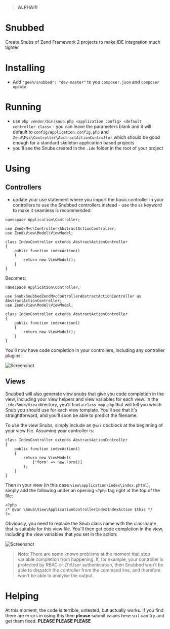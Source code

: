 > **ALPHA!!!**

# Snubbed

Create Snubs of Zend Framework 2 projects to make IDE integration much tighter

# Installing

* Add `"geeh/snubbed": "dev-master"` to you `composer.json` and `composer update`

# Running

* use `php vendor/bin/snub.php <application config> <default controller class>` - you can leave the parameters blank and it will default to `config/application.config.php` and `Zend\Mvc\Controller\AbstractActionController` which should be good enough for a standard skeleton application based projects
* you'll see the Snubs created in the `.ide` folder in the root of your project

# Using

## Controllers

* update your use statement where you import the basic controller in your controllers to use the Snubbed controllers instead - use the `as` keyword to make it seamless is recommended:

```
namespace Application\Controller;

use Zend\Mvc\Controller\AbstractActionController;
use Zend\View\Model\ViewModel;

class IndexController extends AbstractActionController
{
    public function indexAction()
    {
        return new ViewModel();
    }
}
```

Becomes:

```
namespace Application\Controller;

use Snub\SnubbedZendMvcControllerAbstractActionController as AbstractActionController;
use Zend\View\Model\ViewModel;

class IndexController extends AbstractActionController
{
    public function indexAction()
    {
        return new ViewModel();
    }
}
```

You'll now have code completion in your controllers, including any controller plugins:

![Screenshot](http://c.hock.in/6c1c35.png)

## Views

Snubbed will also generate view snubs that give you code completion in the view, including your view helpers and view variables for each view. In the `.ide/Snub/View` directory, you'll find a `class_map.php` that will tell you which Snub you should use for each view template. You'll see that it's straightforward, and you'll soon be able to predict the filename.

To use the view Snubs, simply include an `@var` docblock at the beginning of your view file. Assuming your controller is:

```
class IndexController extends AbstractActionController
{
    public function indexAction()
    {
        return new ViewModel(
            ['form' => new Form()]
        );
    }
}
```

Then in your view (in this case `view\application\index\index.phtml`), simply add the following under an opening `<?php` tag right at the top of the file:

```
<?php
/* @var \Snub\View\ApplicationControllerIndexIndexAction $this */
?>
```

Obviously, you need to replace the Snub class name with the classname that is suitable for this view file. You'll then get code completion in the view, including the view variables that you set in the action:

![Screenshot](http://c.hock.in/7d8da0.png)

> Note: There are some known problems at the moment that stop variable completion from happening. If, for example, your controller is protected by RBAC or ZfcUser authentication, then Snubbed won't be able to dispatch the controller from the command line, and therefore won't be able to analyise the output.

# Helping

At this moment, the code is terrible, untested, but actually works. If you find there are errors in using this then **please** submit issues here so I can try and get them fixed. **PLEASE PLEASE PLEASE**
